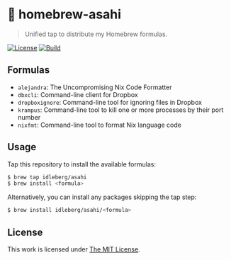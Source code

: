 # :beer: homebrew-asahi

> Unified tap to distribute my Homebrew formulas.

[![License](https://img.shields.io/github/license/idleberg/homebrew-asahi?color=blue&style=for-the-badge)](LICENSE)
[![Build](https://img.shields.io/github/actions/workflow/status/idleberg/homebrew-asahi/audit.yml?style=for-the-badge)](https://github.com/idleberg/homebrew-asahi/actions)

## Formulas

- `alejandra`: The Uncompromising Nix Code Formatter
- `dbxcli`: Command-line client for Dropbox
- `dropboxignore`: Command-line tool for ignoring files in Dropbox
- `krampus`: Command-line tool to kill one or more processes by their port number
- `nixfmt`: Command-line tool to format Nix language code

## Usage

Tap this repository to install the available formulas:

```sh
$ brew tap idleberg/asahi
$ brew install <formula>
```

Alternatively, you can install any packages skipping the tap step:

```sh
$ brew install idleberg/asahi/<formula>
```

## License

This work is licensed under [The MIT License](LICENSE).
